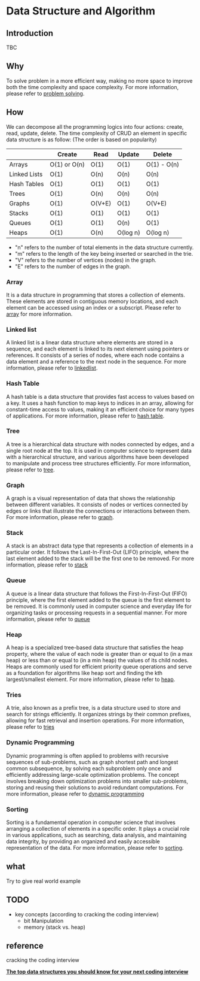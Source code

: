 # Data Structure and Algorithm

## Introduction

TBC

## Why

To solve problem in a more efficient way, making no more space to improve both the time complexity and space complexity. For more information, please refer to [problem solving]({{site.baseurl}}/dsa/2023/03/08/solve-problem.html).

## How

We can decompose all the programming logics into four actions: create, read, update, delete. The time complexity of CRUD an element in specific data structure is as follow: (The order is based on popularity)

|  | Create | Read | Update | Delete |
|---|--------|------|--------|--------|
| Arrays | O(1) or O(n) | O(1) | O(1) | O(1) - O(n) |
| Linked Lists | O(1) | O(n) | O(n) | O(n) |
| Hash Tables | O(1) | O(1) | O(1) | O(1) |
| Trees | O(1) | O(n) | O(n) | O(n) |
| Graphs | O(1) | O(V+E) | O(1) | O(V+E) |
| Stacks | O(1) | O(1) | O(1) | O(1) |
| Queues | O(1) | O(1) | O(n) | O(1) |
| Heaps | O(1) | O(n) | O(log n) | O(log n) |

* "n" refers to the number of total elements in the data structure currently.
* "m" refers to the length of the key being inserted or searched in the trie.
* "V" refers to the number of vertices (nodes) in the graph.
* "E" refers to the number of edges in the graph.

### Array

It is a data structure in programming that stores a collection of elements. These elements are stored in contiguous memory locations, and each element can be accessed using an index or a subscript. Please refer to [array]({{site.baseurl}}/dsa/2022/05/22/array.html) for more information.

### Linked list

A linked list is a linear data structure where elements are stored in a sequence, and each element is linked to its next element using pointers or references. It consists of a series of nodes, where each node contains a data element and a reference to the next node in the sequence. For more information, please refer to [linkedlist]({{site.baseurl}}/dsa/2022/05/23/linked-list.html).

### Hash Table

A hash table is a data structure that provides fast access to values based on a key. It uses a hash function to map keys to indices in an array, allowing for constant-time access to values, making it an efficient choice for many types of applications. For more information, please refer to [hash table]({{site.baseurl}}/dsa/2023/04/23/hash-table.html).

### Tree

A tree is a hierarchical data structure with nodes connected by edges, and a single root node at the top. It is used in computer science to represent data with a hierarchical structure, and various algorithms have been developed to manipulate and process tree structures efficiently. For more information, please refer to [tree]({{site.baseurl}}/dsa/2022/06/26/tree.html).

### Graph

A graph is a visual representation of data that shows the relationship between different variables. It consists of nodes or vertices connected by edges or links that illustrate the connections or interactions between them. For more information, please refer to [graph](/blog/dsa/graph).

### Stack

A stack is an abstract data type that represents a collection of elements in a particular order. It follows the Last-In-First-Out (LIFO) principle, where the last element added to the stack will be the first one to be removed. For more information, please refer to [stack]({{site.baseurl}}/dsa/2022/06/24/stack.html)

### Queue

A queue is a linear data structure that follows the First-In-First-Out (FIFO) principle, where the first element added to the queue is the first element to be removed. It is commonly used in computer science and everyday life for organizing tasks or processing requests in a sequential manner. For more information, please refer to [queue]({{site.baseurl}}/dsa/2022/06/24/queue.html)

### Heap

A heap is a specialized tree-based data structure that satisfies the heap property, where the value of each node is greater than or equal to (in a max heap) or less than or equal to (in a min heap) the values of its child nodes. Heaps are commonly used for efficient priority queue operations and serve as a foundation for algorithms like heap sort and finding the kth largest/smallest element. For more information, please refer to [heap]({{site.baseurl}}/dsa/2023/05/03/heap.html).

### Tries

A trie, also known as a prefix tree, is a data structure used to store and search for strings efficiently. It organizes strings by their common prefixes, allowing for fast retrieval and insertion operations. For more information, please refer to [tries]({{site.baseurl}}/dsa/2023/04/26/tries.html)

### Dynamic Programming

Dynamic programming is often applied to problems with recursive sequences of sub-problems, such as graph shortest path and longest common subsequence, by solving each subproblem only once and efficiently addressing large-scale optimization problems. The concept involves breaking down optimization problems into smaller sub-problems, storing and reusing their solutions to avoid redundant computations. For more information, please refer to [dynamic programming]({{site.baseurl}}/dsa/2023/03/24/dynamic-programming.html)

### Sorting

Sorting is a fundamental operation in computer science that involves arranging a collection of elements in a specific order. It plays a crucial role in various applications, such as searching, data analysis, and maintaining data integrity, by providing an organized and easily accessible representation of the data. For more information, please refer to [sorting]({{site.baseurl}}/dsa/2023/03/09/sorting.html).

## what

Try to give real world example

## TODO

* key concepts (according to cracking the coding interview)
  * bit Manipulation
  * memory (stack vs. heap)

## reference

cracking the coding interview

[**The top data structures you should know for your next coding interview**](https://www.freecodecamp.org/news/the-top-data-structures-you-should-know-for-your-next-coding-interview-36af0831f5e3/)
